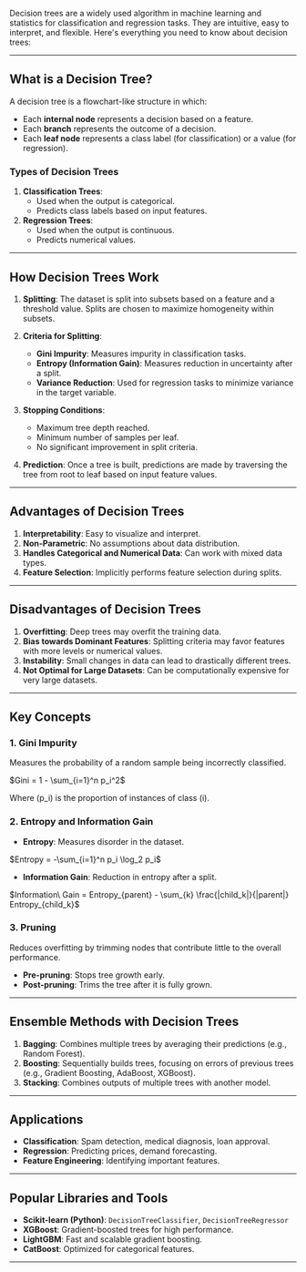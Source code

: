 Decision trees are a widely used algorithm in machine learning and statistics for classification and regression tasks. They are intuitive, easy to interpret, and flexible. Here's everything you need to know about decision trees:

---

## **What is a Decision Tree?**
A decision tree is a flowchart-like structure in which:
- Each **internal node** represents a decision based on a feature.
- Each **branch** represents the outcome of a decision.
- Each **leaf node** represents a class label (for classification) or a value (for regression).

### **Types of Decision Trees**
1. **Classification Trees**:
   - Used when the output is categorical.
   - Predicts class labels based on input features.
2. **Regression Trees**:
   - Used when the output is continuous.
   - Predicts numerical values.

---

## **How Decision Trees Work**
1. **Splitting**: The dataset is split into subsets based on a feature and a threshold value. Splits are chosen to maximize homogeneity within subsets.
2. **Criteria for Splitting**:
   - **Gini Impurity**: Measures impurity in classification tasks.
   - **Entropy (Information Gain)**: Measures reduction in uncertainty after a split.
   - **Variance Reduction**: Used for regression tasks to minimize variance in the target variable.
3. **Stopping Conditions**: 
   - Maximum tree depth reached.
   - Minimum number of samples per leaf.
   - No significant improvement in split criteria.

4. **Prediction**: Once a tree is built, predictions are made by traversing the tree from root to leaf based on input feature values.

---

## **Advantages of Decision Trees**
1. **Interpretability**: Easy to visualize and interpret.
2. **Non-Parametric**: No assumptions about data distribution.
3. **Handles Categorical and Numerical Data**: Can work with mixed data types.
4. **Feature Selection**: Implicitly performs feature selection during splits.

---

## **Disadvantages of Decision Trees**
1. **Overfitting**: Deep trees may overfit the training data.
2. **Bias towards Dominant Features**: Splitting criteria may favor features with more levels or numerical values.
3. **Instability**: Small changes in data can lead to drastically different trees.
4. **Not Optimal for Large Datasets**: Can be computationally expensive for very large datasets.

---

## **Key Concepts**
### 1. **Gini Impurity**
Measures the probability of a random sample being incorrectly classified.

$Gini = 1 - \sum_{i=1}^n p_i^2$

Where \(p_i\) is the proportion of instances of class \(i\).

### 2. **Entropy and Information Gain**
- **Entropy**: Measures disorder in the dataset.

$Entropy = -\sum_{i=1}^n p_i \log_2 p_i$

- **Information Gain**: Reduction in entropy after a split.

$Information\ Gain = Entropy_{parent} - \sum_{k} \frac{|child_k|}{|parent|} Entropy_{child_k}$


### 3. **Pruning**
Reduces overfitting by trimming nodes that contribute little to the overall performance.
- **Pre-pruning**: Stops tree growth early.
- **Post-pruning**: Trims the tree after it is fully grown.

---

## **Ensemble Methods with Decision Trees**
1. **Bagging**: Combines multiple trees by averaging their predictions (e.g., Random Forest).
2. **Boosting**: Sequentially builds trees, focusing on errors of previous trees (e.g., Gradient Boosting, AdaBoost, XGBoost).
3. **Stacking**: Combines outputs of multiple trees with another model.

---

## **Applications**
- **Classification**: Spam detection, medical diagnosis, loan approval.
- **Regression**: Predicting prices, demand forecasting.
- **Feature Engineering**: Identifying important features.

---

## **Popular Libraries and Tools**
- **Scikit-learn (Python)**: `DecisionTreeClassifier`, `DecisionTreeRegressor`
- **XGBoost**: Gradient-boosted trees for high performance.
- **LightGBM**: Fast and scalable gradient boosting.
- **CatBoost**: Optimized for categorical features.

---
